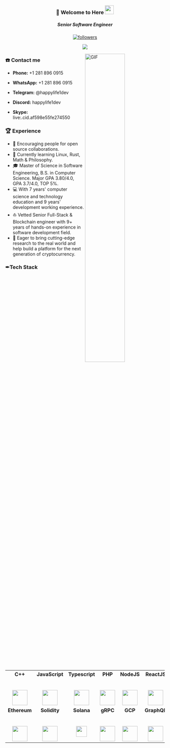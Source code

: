 <h3 align="center">
 👋 <b>Welcome to Here</b> <img src="https://media.giphy.com/media/hvRJCLFzcasrR4ia7z/giphy.gif" width="28">
</h3>

<h5 align='center'>
  Senior Software Engineer
</h5>

<p align="center">
  <a href="https://www.youtube.com/c/DevProTips?sub_confirmation=1">
  </a>
  <a href="https://github.com/happylife1dev?tab=followers">
    <img alt="followers" title="Follow me on Github" src="https://img.shields.io/github/followers/happylife1dev?color=236ad3&labelColor=1155ba&style=for-the-badge&logo=github&label=Follow"/>
  </a>
</p>

<p align="center">
  <img src="https://readme-typing-svg.herokuapp.com/?lines=Full%20Stack%20Developer;7+%2B%20years%20of%20development;Going%20to%20success&font=Pacifico&center=true&width=650&height=120&color=00C2FF&vCenter=true&size=45%22"></img>
</p>

<img align="right" alt="GIF" src="https://github.com/happylife1dev/happylife1dev/blob/git_happylife1dev_profile_readme/busyprogrammer.gif?raw=true" width="50%" height="auto" />


### ☎️ Contact me
*   <p><b>Phone:</b> +1 281 896 0915</p>
*   <p><b>WhatsApp:</b> +1 281 896 0915</p>
*   <p><b>Telegram:</b> @happylife1dev</p>
*   <p><b>Discord:</b> happylife1dev</p>
*   <p><b>Skype:</b> live:.cid.af598e55fe274550</p>

### 🏆 Experience
* 💪   Encouraging people for open source collaborations.
* 🌱   Currently learning Linux, Rust, Math & Philosophy.
* 🎓   Master of Science in Software Engineering, B.S. in Computer Science. Major GPA 3.80/4.0, GPA 3.7/4.0, TOP 5%.
* 💻   With 7 years' computer science and technology education and 9 years' development working experience.
* ⛵   Vetted Senior Full-Stack & Blockchain engineer with 9+ years of hands-on experience in software development field.
* 🌈   Eager to bring cutting-edge research to the real world and help build a platform for the next generation of cryptocurrency.

<!-- ### 🧑 A little more about me
*   <p><b>LinkedIn:</b> https://linkedin.com/in/cristian-diaz-torres-593793294</p>
*   <p><b>Portfolio:</b> https://happylife1dev.github.io</p> -->

### ✒Tech Stack

<table>
  <tbody>
    <tr valign="top">
      <td width="16%" align="center">
        <strong>C++</strong><br><br><br>
        <img height="48px" src="https://cdn.svgporn.com/logos/c-plusplus.svg">
      </td>
       <td width="16%" align="center">
        <strong>JavaScript</strong><br><br><br>
        <img height="48px" src="https://media3.giphy.com/media/ln7z2eWriiQAllfVcn/200w.webp">
      </td>
      <td width="16%" align="center">
        <strong>Typescript</strong><br><br><br>
        <img height="48px" src="https://cdn.svgporn.com/logos/typescript-icon.svg">
      </td>
      <td width="16%" align="center">
        <strong>PHP</strong><br><br><br>
        <img height="48px" src="https://cdn.svgporn.com/logos/php.svg">
      </td>
      <td width="16%" align="center">
        <strong>NodeJS</strong><br><br><br>
        <img height="48px" src="https://cdn.svgporn.com/logos/nodejs-icon.svg">
      </td>
      <td width="16%" align="center">
        <strong>ReactJS</strong><br><br><br>
        <img height="48px" src="https://i.giphy.com/media/eNAsjO55tPbgaor7ma/200w.webp">
      </td>
      <td width="16%" align="center">
        <strong>NextJS</strong><br><br><br>
        <img height="48px" src="https://cdn.svgporn.com/logos/nextjs.svg">
      </td>
      <td width="15%" align="center">
        <strong>Vue</strong><br><br><br>
        <img height="48px" src="https://i.giphy.com/media/VgGthkhUvGgOit7Y9i/200.webp">
      </td>  
      <td width="16%" align="center">
        <strong>Python</strong><br><br><br>
        <img height="48px" src="https://i.giphy.com/media/LMt9638dO8dftAjtco/200.webp">
      </td>
      <td width="16%" align="center">
        <strong>Go</strong><br><br><br>
        <img height="48px" src="https://cdn.svgporn.com/logos/gopher.svg">
      </td>
    </tr>
    <tr valign="top">
      <td width="16%" align="center">
        <strong>Ethereum</strong><br><br><br>
        <img height="48px" src="https://cdn.svgporn.com/logos/ethereum-color.svg">
      </td>
      <td width="16%" align="center">
        <strong>Solidity</strong><br><br><br>
        <img height="48px" src="https://cdn.svgporn.com/logos/solidity.svg">
      </td>
      <td width="16%" align="center">
        <strong>Solana</strong><br><br><br>
        <img height="34px" src="https://cryptologos.cc/logos/solana-sol-logo.svg">
      </td>
      <td width="16%" align="center">
        <strong>gRPC</strong><br><br><br>
        <img height="48px" src="https://cdn.svgporn.com/logos/grpc.svg">
      </td>
      <td width="16%" align="center">
        <strong>GCP</strong><br><br><br>
        <img height="48px" src="https://cdn.svgporn.com/logos/google-cloud.svg">
      </td>
      <td width="16%" align="center">
        <strong>GraphQL</strong><br><br><br>
        <img height="48px" src="https://cdn.svgporn.com/logos/graphql.svg">
      </td>
      <td width="16%" align="center">
        <strong>Rust</strong><br><br><br>
        <img height="48px" src="https://cdn.svgporn.com/logos/rust.svg">
      </td>
      <td width="16%" align="center">
        <strong>CosmosSDK</strong><br><br><br>
        <img height="48px" src="https://cryptologos.cc/logos/cosmos-atom-logo.svg">
      </td>
      <td width="16%" align="center">
        <strong>AWS</strong><br><br><br>
        <img height="48px" src="https://cdn.svgporn.com/logos/aws.svg">
      </td>
      <td width="16%" align="center">
        <strong>Git</strong><br><br><br>
        <img height="48px" src="https://cdn.svgporn.com/logos/git-icon.svg">
      </td>
    </tr>
  </tbody>
</table>
<!-- <p align="center"> <a href="https://github.com/happylife1dev"><img src="https://github-profile-trophy.vercel.app/?username=happylife1dev&margin-w=5&theme=onedark" alt="Cristian Diaz Torres" /></a> </p> -->

